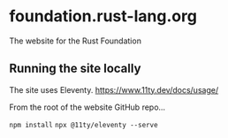 # foundation.rust-lang.org

The website for the Rust Foundation

## Running the site locally

The site uses Eleventy. https://www.11ty.dev/docs/usage/

From the root of the website GitHub repo...

`npm install`
`npx @11ty/eleventy --serve`